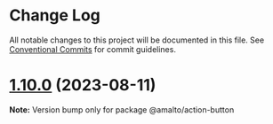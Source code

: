 # Change Log

All notable changes to this project will be documented in this file.
See [Conventional Commits](https://conventionalcommits.org) for commit guidelines.

# [1.10.0](https://github.com/amalto/platform6-ui-components/compare/@amalto/action-button@1.9.23...@amalto/action-button@1.10.0) (2023-08-11)

**Note:** Version bump only for package @amalto/action-button
